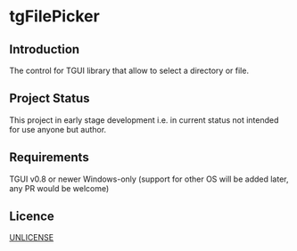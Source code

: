 tgFilePicker
=========

Introduction
---------

The control for TGUI library that allow to select a directory or file. 

Project Status
---------

This project in early stage development i.e. in current status not intended for use anyone but author. 

Requirements
---------

TGUI v0.8 or newer
Windows-only (support for other OS will be added later, any PR would be welcome)

Licence
---------

[UNLICENSE](https://github.com/Kvaz1r/tgFilePicker/blob/master/UNLICENSE)
